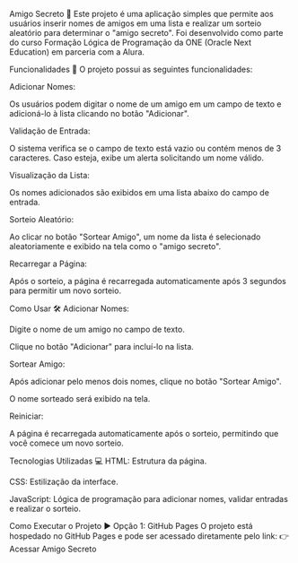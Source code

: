 Amigo Secreto 🎁
Este projeto é uma aplicação simples que permite aos usuários inserir nomes de amigos em uma lista e realizar um sorteio aleatório para determinar o "amigo secreto". Foi desenvolvido como parte do curso Formação Lógica de Programação da ONE (Oracle Next Education) em parceria com a Alura.

Funcionalidades 🚀
O projeto possui as seguintes funcionalidades:

Adicionar Nomes:

Os usuários podem digitar o nome de um amigo em um campo de texto e adicioná-lo à lista clicando no botão "Adicionar".

Validação de Entrada:

O sistema verifica se o campo de texto está vazio ou contém menos de 3 caracteres. Caso esteja, exibe um alerta solicitando um nome válido.

Visualização da Lista:

Os nomes adicionados são exibidos em uma lista abaixo do campo de entrada.

Sorteio Aleatório:

Ao clicar no botão "Sortear Amigo", um nome da lista é selecionado aleatoriamente e exibido na tela como o "amigo secreto".

Recarregar a Página:

Após o sorteio, a página é recarregada automaticamente após 3 segundos para permitir um novo sorteio.

Como Usar 🛠️
Adicionar Nomes:

Digite o nome de um amigo no campo de texto.

Clique no botão "Adicionar" para incluí-lo na lista.

Sortear Amigo:

Após adicionar pelo menos dois nomes, clique no botão "Sortear Amigo".

O nome sorteado será exibido na tela.

Reiniciar:

A página é recarregada automaticamente após o sorteio, permitindo que você comece um novo sorteio.

Tecnologias Utilizadas 💻
HTML: Estrutura da página.

CSS: Estilização da interface.

JavaScript: Lógica de programação para adicionar nomes, validar entradas e realizar o sorteio.

Como Executar o Projeto ▶️
Opção 1: GitHub Pages
O projeto está hospedado no GitHub Pages e pode ser acessado diretamente pelo link:
👉 Acessar Amigo Secreto
